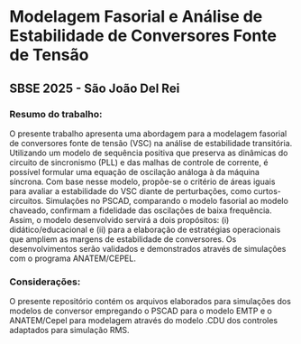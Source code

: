 # Modelagem Fasorial e Análise de Estabilidade de Conversores Fonte de Tensão
## SBSE 2025 - São João Del Rei

### Resumo do trabalho:
O presente trabalho apresenta uma abordagem para a modelagem fasorial de conversores fonte de tensão (VSC) na análise de estabilidade transitória. Utilizando um modelo de sequência positiva que preserva as dinâmicas do circuito de sincronismo (PLL) e das malhas de controle de corrente, é possível formular uma equação de oscilação análoga à da máquina síncrona. Com base nesse modelo, propõe-se o critério de áreas iguais para avaliar a estabilidade do VSC diante de perturbações, como curtos-circuitos. Simulações no PSCAD, comparando o modelo fasorial ao modelo chaveado, confirmam a fidelidade das oscilações de baixa frequência. Assim, o modelo desenvolvido servirá a dois propósitos: (i) didático/educacional  e (ii) para a elaboração de estratégias operacionais que ampliem as margens de estabilidade de conversores. Os desenvolvimentos serão validados e demonstrados através de simulações com o programa ANATEM/CEPEL.

### Considerações:

O presente repositório contém os arquivos elaborados para simulações dos modelos de conversor empregando o PSCAD para o modelo EMTP e o ANATEM/Cepel para modelagem através do modelo .CDU dos controles adaptados para simulação RMS.
